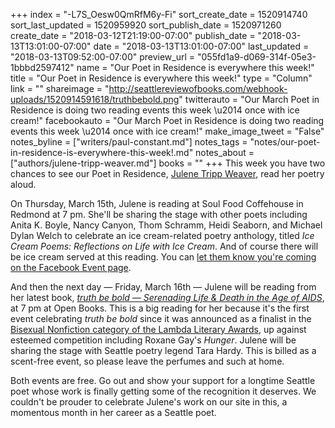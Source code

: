 +++
index = "-L7S_Oesw0QmRfM6y-Fi"
sort_create_date = 1520914740
sort_last_updated = 1520959920
sort_publish_date = 1520971260
create_date = "2018-03-12T21:19:00-07:00"
publish_date = "2018-03-13T13:01:00-07:00"
date = "2018-03-13T13:01:00-07:00"
last_updated = "2018-03-13T09:52:00-07:00"
preview_url = "055fd1a9-d069-314f-05e3-1bbbd2597412"
name = "Our Poet in Residence is everywhere this week!"
title = "Our Poet in Residence is everywhere this week!"
type = "Column"
link = ""
shareimage = "http://seattlereviewofbooks.com/webhook-uploads/1520914591618/truthbebold.png"
twitterauto = "Our March Poet in Residence is doing two reading events this week \u2014 once with ice cream!"
facebookauto = "Our March Poet in Residence is doing two reading events this week \u2014 once with ice cream!"
make_image_tweet = "False"
notes_byline = ["writers/paul-constant.md"]
notes_tags = "notes/our-poet-in-residence-is-everywhere-this-week!.md"
notes_about = ["authors/julene-tripp-weaver.md"]
books = ""
+++
This week you have two chances to see our Poet in Residence, [Julene Tripp Weaver](http://www.seattlereviewofbooks.com/writers/julene-tripp-weaver/), read her poetry aloud.

On Thursday, March 15th, Julene is reading at Soul Food Coffehouse in Redmond at 7 pm. She'll be sharing the stage with other poets including Anita K. Boyle, Nancy Canyon, Thom Schramm, Heidi Seaborn, and Michael Dylan Welch to celebrate an ice cream-related poetry anthology, titled *Ice Cream Poems: Reflections on Life with Ice Cream*. And of course there will be ice cream served at this reading. You can [let them know you're coming on the Facebook Event page](https://www.facebook.com/events/1677841348948371/).

And then the next day — Friday, March 16th — Julene will be reading from her latest book, [*truth be bold — Serenading Life & Death in the Age of AIDS*](https://www.finishinglinepress.com/product/truth-be-bold-by-julene-tripp-weaver/), at 7 pm at Open Books. This is a big reading for her because it's the first event celebrating *truth be bold* since it was announced as a finalist in the [Bisexual Nonfiction category of the Lambda Literary Awards](https://www.lambdaliterary.org/lambda-literary-award-finalists/), up against esteemed competition including Roxane Gay's *Hunger*. Julene will be sharing the stage with Seattle poetry legend Tara Hardy. This is billed as a scent-free event, so please leave the perfumes and such at home.

Both events are free. Go out and show your support for a longtime Seattle poet whose work is finally getting some of the recognition it deserves. We couldn't be prouder to celebrate Julene's work on our site in this, a momentous month in her career as a Seattle poet.


